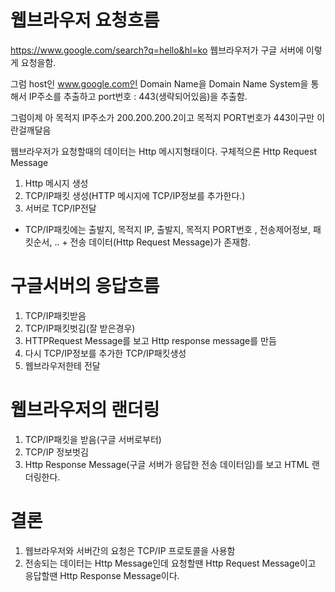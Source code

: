 # 웹브라우저 요청흐름

https://www.google.com/search?q=hello&hl=ko
웹브라우저가 구글 서버에 이렇게 요청을함.

그럼 host인 www.google.com인 Domain Name을 Domain Name System을 통해서 IP주소를 추출하고 port번호 : 443(생략되어있음)을 추출함.

그럼이제 아 목적지 IP주소가 200.200.200.2이고 목적지 PORT번호가 443이구만 이란걸깨달음

웹브라우저가 요청할때의 데이터는 Http 메시지형태이다. 구체적으론 Http Request Message

1. Http 메시지 생성
2. TCP/IP패킷 생성(HTTP 메시지에 TCP/IP정보를 추가한다.)
3. 서버로 TCP/IP전달

- TCP/IP패킷에는 출발지, 목적지 IP, 출발지, 목적지 PORT번호 , 전송제어정보, 패킷순서, .. + 전송 데이터(Http Request Message)가 존재함.

# 구글서버의 응답흐름

1. TCP/IP패킷받음
2. TCP/IP패킷벗김(잘 받은경우)
3. HTTPRequest Message를 보고 Http response message를 만듬
4. 다시 TCP/IP정보를 추가한 TCP/IP패킷생성
5. 웹브라우저한테 전달

# 웹브라우저의 랜더링

1. TCP/IP패킷을 받음(구글 서버로부터)
2. TCP/IP 정보벗김
3. Http Response Message(구글 서버가 응답한 전송 데이터임)를 보고 HTML 랜더링한다.

# 결론

1. 웹브라우저와 서버간의 요청은 TCP/IP 프로토콜을 사용함
2. 전송되는 데이터는 Http Message인데 요청할땐 Http Request Message이고 응답할땐 Http Response Message이다.
